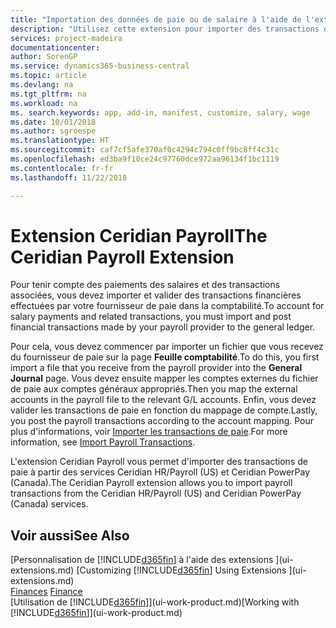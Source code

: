 ```yaml
---
title: "Importation des données de paie ou de salaire à l'aide de l'extension Ceridian Payroll | Microsoft Docs"
description: "Utilisez cette extension pour importer des transactions de paie à partir des services Ceridian HR/Payroll (US) et Ceridian PowerPay (Canada)."
services: project-madeira
documentationcenter: 
author: SorenGP
ms.service: dynamics365-business-central
ms.topic: article
ms.devlang: na
ms.tgt_pltfrm: na
ms.workload: na
ms. search.keywords: app, add-in, manifest, customize, salary, wage
ms.date: 10/01/2018
ms.author: sgroespe
ms.translationtype: HT
ms.sourcegitcommit: caf7cf5afe370af0c4294c794c0ff9bc8ff4c31c
ms.openlocfilehash: ed3ba9f10ce24c97760dce972aa96134f1bc1119
ms.contentlocale: fr-fr
ms.lasthandoff: 11/22/2018

---
```

# <a name="the-ceridian-payroll-extension"></a><span data-ttu-id="6385b-103">Extension Ceridian Payroll</span><span class="sxs-lookup"><span data-stu-id="6385b-103">The Ceridian Payroll Extension</span></span>
<span data-ttu-id="6385b-104">Pour tenir compte des paiements des salaires et des transactions associées, vous devez importer et valider des transactions financières effectuées par votre fournisseur de paie dans la comptabilité.</span><span class="sxs-lookup"><span data-stu-id="6385b-104">To account for salary payments and related transactions, you must import and post financial transactions made by your payroll provider to the general ledger.</span></span>

<span data-ttu-id="6385b-105">Pour cela, vous devez commencer par importer un fichier que vous recevez du fournisseur de paie sur la page **Feuille comptabilité**.</span><span class="sxs-lookup"><span data-stu-id="6385b-105">To do this, you first import a file that you receive from the payroll provider into the **General Journal** page.</span></span> <span data-ttu-id="6385b-106">Vous devez ensuite mapper les comptes externes du fichier de paie aux comptes généraux appropriés.</span><span class="sxs-lookup"><span data-stu-id="6385b-106">Then you map the external accounts in the payroll file to the relevant G/L accounts.</span></span> <span data-ttu-id="6385b-107">Enfin, vous devez valider les transactions de paie en fonction du mappage de compte.</span><span class="sxs-lookup"><span data-stu-id="6385b-107">Lastly, you post the payroll transactions according to the account mapping.</span></span> <span data-ttu-id="6385b-108">Pour plus d'informations, voir [Importer les transactions de paie](finance-how-import-payroll-transactions.md).</span><span class="sxs-lookup"><span data-stu-id="6385b-108">For more information, see [Import Payroll Transactions](finance-how-import-payroll-transactions.md).</span></span>

<span data-ttu-id="6385b-109">L'extension Ceridian Payroll vous permet d'importer des transactions de paie à partir des services Ceridian HR/Payroll (US) et Ceridian PowerPay (Canada).</span><span class="sxs-lookup"><span data-stu-id="6385b-109">The Ceridian Payroll extension allows you to import payroll transactions from the Ceridian HR/Payroll (US) and Ceridian PowerPay (Canada) services.</span></span>

## <a name="see-also"></a><span data-ttu-id="6385b-110">Voir aussi</span><span class="sxs-lookup"><span data-stu-id="6385b-110">See Also</span></span>
<span data-ttu-id="6385b-111">[Personnalisation de [!INCLUDE[d365fin](includes/d365fin_md.md)] à l'aide des extensions ](ui-extensions.md)  </span><span class="sxs-lookup"><span data-stu-id="6385b-111">[Customizing [!INCLUDE[d365fin](includes/d365fin_md.md)] Using Extensions ](ui-extensions.md)  </span></span>  
<span data-ttu-id="6385b-112">[Finances](finance.md)  </span><span class="sxs-lookup"><span data-stu-id="6385b-112">[Finance](finance.md)  </span></span>  
<span data-ttu-id="6385b-113">[Utilisation de [!INCLUDE[d365fin](includes/d365fin_md.md)]](ui-work-product.md)</span><span class="sxs-lookup"><span data-stu-id="6385b-113">[Working with [!INCLUDE[d365fin](includes/d365fin_md.md)]](ui-work-product.md)</span></span>

